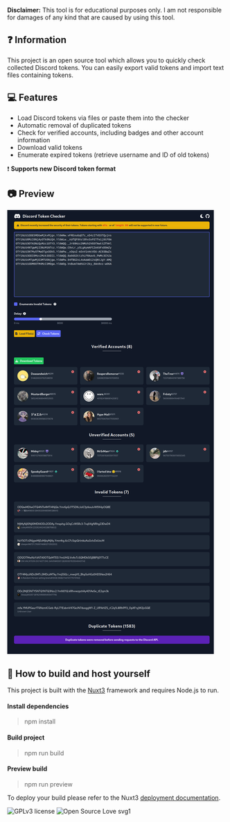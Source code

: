 

**Disclaimer:** This tool is for educational purposes only. I am not responsible for damages of any kind that are caused by using this tool.

## ❓ Information
This project is an open source tool which allows you to quickly check collected Discord tokens. You can easily export valid tokens and import text files containing tokens. 

## 💻 Features
- Load Discord tokens via files or paste them into the checker
- Automatic removal of duplicated tokens
- Check for verified accounts, including badges and other account information
- Download valid tokens
- Enumerate expired tokens (retrieve username and ID of old tokens)

❗ **Supports new Discord token format**

## 📷 Preview 
![Demo Image](demo/demo.png)

## 🔨 How to build and host yourself
This project is built with the [Nuxt3](https://v3.nuxtjs.org) framework and requires Node.js to run.

#### Install dependencies
> npm install
#### Build project
> npm run build
#### Preview build
> npm run preview

To deploy your build please refer to the Nuxt3 [deployment documentation](https://v3.nuxtjs.org/guide/deploy).

![GPLv3 license](https://img.shields.io/badge/License-MIT-blue.svg)
![Open Source Love svg1](https://badges.frapsoft.com/os/v1/open-source.svg)
